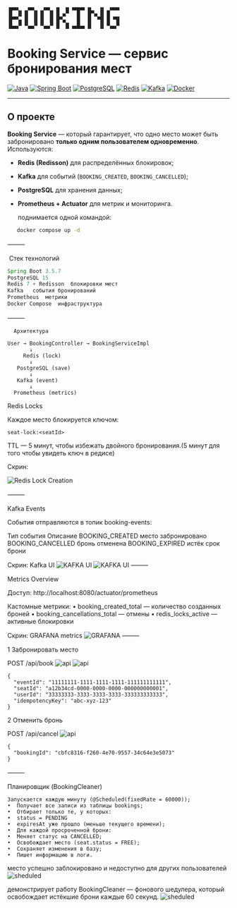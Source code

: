 ```
▗▄▄▖  ▗▄▖  ▗▄▖ ▗▖ ▗▖▗▄▄▄▖▗▖  ▗▖ ▗▄▄▖
▐▌ ▐▌▐▌ ▐▌▐▌ ▐▌▐▌▗▞▘  █  ▐▛▚▖▐▌▐▌   
▐▛▀▚▖▐▌ ▐▌▐▌ ▐▌▐▛▚▖   █  ▐▌ ▝▜▌▐▌▝▜▌
▐▙▄▞▘▝▚▄▞▘▝▚▄▞▘▐▌ ▐▌▗▄█▄▖▐▌  ▐▌▝▚▄▞▘
```



#   Booking Service — сервис бронирования мест

[![Java](https://img.shields.io/badge/Java-17-blue?logo=openjdk)](https://openjdk.org/)
[![Spring Boot](https://img.shields.io/badge/Spring_Boot-3.5.7-brightgreen?logo=springboot)](https://spring.io/projects/spring-boot)
[![PostgreSQL](https://img.shields.io/badge/PostgreSQL-15-blue?logo=postgresql)](https://www.postgresql.org/)
[![Redis](https://img.shields.io/badge/Redis-7-red?logo=redis)](https://redis.io/)
[![Kafka](https://img.shields.io/badge/Apache_Kafka-3.9-black?logo=apachekafka)](https://kafka.apache.org/)
[![Docker](https://img.shields.io/badge/Docker-Compose-blue?logo=docker)](https://docs.docker.com/compose/)

---

##  О проекте

**Booking Service** — который гарантирует,
что одно место может быть забронировано **только одним пользователем одновременно**.  
Используются:
- **Redis (Redisson)** для распределённых блокировок;
- **Kafka** для событий (`BOOKING_CREATED`, `BOOKING_CANCELLED`);
- **PostgreSQL** для хранения данных;
- **Prometheus + Actuator** для метрик и мониторинга.

   поднимается одной командой:
```bash 
   docker compose up -d
```

⸻

 ️ Стек технологий

```Java 17	
Spring Boot 3.5.7	
PostgreSQL 15
Redis 7 + Redisson	блокировки мест
Kafka	события бронирований
Prometheus	метрики
Docker Compose	инфраструктура
```
⸻
```
  Архитектура

User → BookingController → BookingServiceImpl
       ↓
     Redis (lock)
       ↓
   PostgreSQL (save)
       ↓
   Kafka (event)
       ↓
  Prometheus (metrics)
```


  Redis Locks

Каждое место блокируется ключом:

```seat-lock:<seatId>```

TTL — 5 минут, чтобы избежать двойного бронирования.(5 минут для того чтобы увидеть ключ в редисе)

  Скрин:

![Redis Lock Creation](docs/images/redislock.png)

⸻

  Kafka Events

События отправляются в топик booking-events:

Тип события	Описание
BOOKING_CREATED	место забронировано
BOOKING_CANCELLED	бронь отменена
BOOKING_EXPIRED	истёк срок брони

  Скрин: Kafka UI
  ![KAFKA UI](docs/images/kafka.png)
  ![KAFKA UI](docs/images/consumer.png)
⸻

 Metrics Overview

Доступ:
  http://localhost:8080/actuator/prometheus

Кастомные метрики:
	•	booking_created_total — количество созданных броней
	•	booking_cancellations_total — отмены
	•	redis_locks_active — активные блокировки

  Скрин: GRAFANA metrics
  ![GRAFANA](docs/images/grafana.png)
⸻

1️ Забронировать место

POST /api/book
![api](docs/images/200.png)
![api](docs/images/2002.png)
```
{
  "eventId": "11111111-1111-1111-1111-111111111111",
  "seatId": "a12b34cd-0000-0000-0000-000000000001",
  "userId": "33333333-3333-3333-3333-333333333333",
  "idempotencyKey": "abc-xyz-123"
}
```

2️ Отменить бронь

POST /api/cancel
![api](docs/images/cancel.png)
```
{
  "bookingId": "cbfc8316-f260-4e70-9557-34c64e3e5073"
}
```
⸻

 Планировщик (BookingCleaner)
 ```
 Запускается каждую минуту (@Scheduled(fixedRate = 60000));
 •	Получает все записи из таблицы bookings;
 •	Отбирает только те, у которых:
 •	status = PENDING
 •	expiresAt уже прошло (меньше текущего времени);
 •	Для каждой просроченной брони:
 •	Меняет статус на CANCELLED;
 •	Освобождает место (seat.status = FREE);
 •	Сохраняет изменения в базу;
 •	Пишет информацию в логи.
```
место успешно заблокировано и недоступно для других пользователей
![sheduled](docs/images/sqlDloked409.png)

демонстрирует работу BookingCleaner — фонового шедулера,
который освобождает истёкшие брони каждые 60 секунд.
![sheduled](docs/images/sheduled.png)
